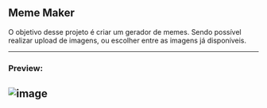 ## Meme Maker
O objetivo desse projeto é criar um gerador de memes. Sendo possível realizar upload de imagens, ou escolher entre as imagens já disponíveis.

---
### Preview: 
![image](https://user-images.githubusercontent.com/117487712/202872091-f483070c-8931-47bc-85bb-938ac62f9367.png)
---